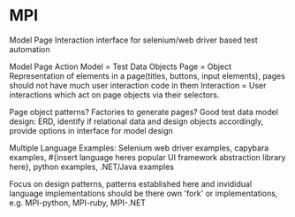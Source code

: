 # MPI
Model Page Interaction interface for selenium/web driver based test automation

Model Page Action
Model = Test Data Objects
Page = Object Representation of elements in a page(titles, buttons, input elements), pages should not have much user interaction code in them
Interaction = User interactions which act on page objects via their selectors.


Page object patterns? Factories to generate pages?
Good test data model design: ERD, identify if relational data and design objects accordingly, 
provide options in interface for model design

Multiple Language Examples:
Selenium web driver examples, capybara examples, #{insert language heres popular UI framework abstraction library here},
python examples, .NET/Java examples

Focus on design patterns, patterns established here and invididual language implementations should be there own 'fork' or implementations,
e.g. MPI-python, MPI-ruby, MPI-.NET
